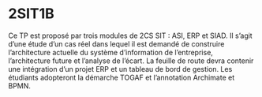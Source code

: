 # 2SIT1B
Ce TP est proposé par trois modules de 2CS SIT : ASI, ERP et SIAD. Il s’agit d’une étude d’un cas réel dans lequel il est demandé de construire l’architecture actuelle du système d’information de l’entreprise, l’architecture future et l’analyse de l’écart. La feuille de route devra contenir une intégration d’un projet ERP et un tableau de bord de gestion. Les étudiants adopteront la démarche TOGAF et l’annotation Archimate et BPMN.
